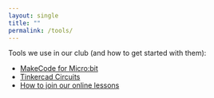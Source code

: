 ```yaml
---
layout: single
title: ""
permalink: /tools/
---
```


Tools we use in our club (and how to get started with them):

- [MakeCode for Micro:bit](https://makecode.microbit.org)
- [Tinkercad Circuits](https://www.tinkercad.com)
- [How to join our online lessons](/tools/join-guide/)
